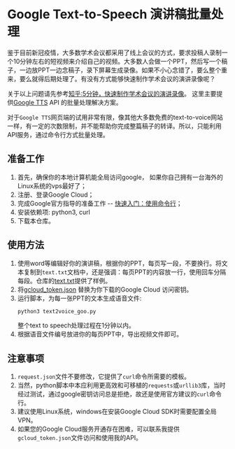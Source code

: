 # Google Text-to-Speech 演讲稿批量处理

鉴于目前新冠疫情，大多数学术会议都采用了线上会议的方式，要求投稿人录制一个10分钟左右的短视频来介绍自己的视频。大多数人会做一个PPT，然后写一个稿子，一边放PPT一边念稿子，录下屏幕生成录像。如果不小心念错了，要么整个重来，要么就得后期处理了。有没有方式能够快速制作学术会议的演讲录像呢？

关于以上问题请先参考[知乎:5分钟，快速制作学术会议的演讲录像](https://zhuanlan.zhihu.com/p/195730992)。
这里主要提供[Google TTS](https://cloud.google.com/text-to-speech/docs/reference/rest/v1beta1/text/synthesize) API 的批量处理解决方案。

对于`Google TTS`网页端的试用非常有限，像其他大多数免费的text-to-voice网站一样，有一定的次数限制，并不能帮助你完成整篇稿子的转译。所以，只能利用API服务，通过命令行方式批量处理。

## 准备工作

1. 首先，确保你的本地计算机能全局访问google， 如果你自己拥有一台海外的Linux系统的vps最好了；
2. 注册、登录Google Cloud；
3. 完成Google官方指导的准备工作 -- [快速入门：使用命令行](https://cloud.google.com/text-to-speech/docs/quickstart-protocol)；
4. 安装依赖项: python3, curl
5. 下载本仓库。

## 使用方法

1. 使用word等编辑好你的演讲稿，根据你的PPT，每页写一段，不要换行。将文本复制到`text.txt`文档中，还是强调：每页PPT的内容放一行，使用回车分隔每段。仓库的[text.txt](./text.txt)提供了样例。
2. 将[gcloud_token.json](./gcloud_token.json) 替换为你下载的Google Cloud 访问密钥。
3. 运行脚本，为每一张PPT的文本生成语音文件:
   ```python
   python3 text2voice_goo.py 
   ```
   整个text to speech处理过程在1分钟以内。
4. 根据语音文件编号放进你的每页PPT中，导出视频文件即可。


## 注意事项

1. `request.json`文件不要修改，它提供了`curl`命令所需要的模板。
2. 当然，python脚本中本应利用更高效和可移植的`requests`或`urllib3`库，当时经过测试，通过google密钥访问总是拒绝，故还是使用官方建议的`curl`命令行。
3. 建议使用Linux系统，windows在安装Google Cloud SDK时需要配置全局VPN。
4. 如果您的Google Cloud服务开通存在困难，可以联系我提供`gcloud_token.json`文件访问和使用我的API。


